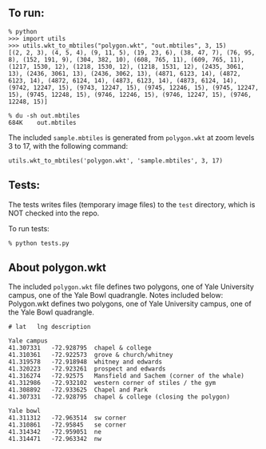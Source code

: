## To run:

```
% python
>>> import utils
>>> utils.wkt_to_mbtiles("polygon.wkt", "out.mbtiles", 3, 15)
[(2, 2, 3), (4, 5, 4), (9, 11, 5), (19, 23, 6), (38, 47, 7), (76, 95, 8), (152, 191, 9), (304, 382, 10), (608, 765, 11), (609, 765, 11), (1217, 1530, 12), (1218, 1530, 12), (1218, 1531, 12), (2435, 3061, 13), (2436, 3061, 13), (2436, 3062, 13), (4871, 6123, 14), (4872, 6123, 14), (4872, 6124, 14), (4873, 6123, 14), (4873, 6124, 14), (9742, 12247, 15), (9743, 12247, 15), (9745, 12246, 15), (9745, 12247, 15), (9745, 12248, 15), (9746, 12246, 15), (9746, 12247, 15), (9746, 12248, 15)]

% du -sh out.mbtiles
684K    out.mbtiles
```

The included `sample.mbtiles` is generated from `polygon.wkt` at zoom levels 3 to 17, with the following command:
```
utils.wkt_to_mbtiles('polygon.wkt', 'sample.mbtiles', 3, 17)
```

## Tests:
The tests writes files (temporary image files) to the `test` directory, which is NOT checked into the repo.

To run tests:
```
% python tests.py
```


## About polygon.wkt
The included `polygon.wkt` file defines two polygons, one of Yale University campus, one of the Yale Bowl quadrangle. Notes included below:
Polygon.wkt defines two polygons, one of Yale University campus, one of the Yale Bowl quadrangle.
```
# lat	lng	description

Yale campus
41.307331	-72.928795	chapel & college
41.310361	-72.922573	grove & church/whitney
41.319578	-72.918948	whitney and edwards
41.320223	-72.923261	prospect and edwards
41.316274	-72.92575	Mansfield and Sachem (corner of the whale)
41.312986	-72.932102	western corner of stiles / the gym
41.308892	-72.933625	Chapel and Park
41.307331	-72.928795	chapel & college (closing the polygon)

Yale bowl
41.311312	-72.963514	sw corner
41.310861	-72.95845	se corner
41.314342	-72.959051	ne
41.314471	-72.963342	nw
```

